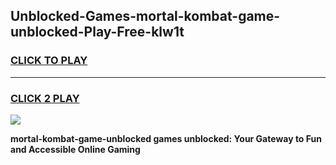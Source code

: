 
## Unblocked-Games-mortal-kombat-game-unblocked-Play-Free-klw1t
<h3>
<a href="https://premium76.site?title=mortal-kombat-game-unblocked&ref=18A1">CLICK TO PLAY</a></h3>
<hr>

<h3>
<a href="https://premium76.site?title=mortal-kombat-game-unblocked&ref=18A1">CLICK 2 PLAY</a>
  
</h3>

<a href="https://premium76.site?title=mortal-kombat-game-unblocked&ref=18A1"><img src="https://clearcache.store/games.png"></a>


**mortal-kombat-game-unblocked games unblocked: Your Gateway to Fun and Accessible Online Gaming**
